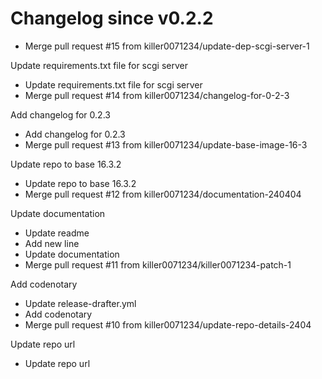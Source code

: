 # Changelog since v0.2.2
- Merge pull request #15 from killer0071234/update-dep-scgi-server-1

Update requirements.txt file for scgi server 
- Update requirements.txt file for scgi server 
- Merge pull request #14 from killer0071234/changelog-for-0-2-3

Add changelog for 0.2.3 
- Add changelog for 0.2.3 
- Merge pull request #13 from killer0071234/update-base-image-16-3

Update repo to base 16.3.2 
- Update repo to base 16.3.2 
- Merge pull request #12 from killer0071234/documentation-240404

Update documentation 
- Update readme 
- Add new line 
- Update documentation 
- Merge pull request #11 from killer0071234/killer0071234-patch-1

Add codenotary 
- Update release-drafter.yml 
- Add codenotary 
- Merge pull request #10 from killer0071234/update-repo-details-2404

Update repo url 
- Update repo url 
